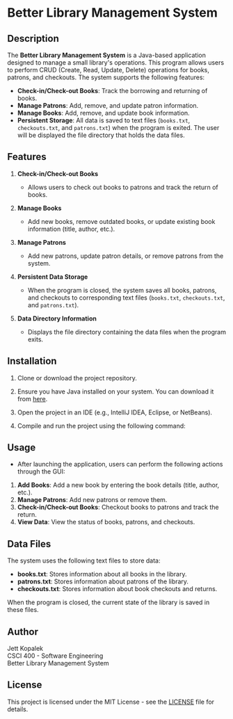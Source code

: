 # Better Library Management System

## Description

The **Better Library Management System** is a Java-based application designed to manage a small library's operations. This program allows users to perform CRUD (Create, Read, Update, Delete) operations for books, patrons, and checkouts. The system supports the following features:

- **Check-in/Check-out Books**: Track the borrowing and returning of books.
- **Manage Patrons**: Add, remove, and update patron information.
- **Manage Books**: Add, remove, and update book information.
- **Persistent Storage**: All data is saved to text files (`books.txt`, `checkouts.txt`, and `patrons.txt`) when the program is exited. The user will be displayed the file directory that holds the data files.

## Features

1. **Check-in/Check-out Books**
   - Allows users to check out books to patrons and track the return of books.

2. **Manage Books**
   - Add new books, remove outdated books, or update existing book information (title, author, etc.).

3. **Manage Patrons**
   - Add new patrons, update patron details, or remove patrons from the system.

4. **Persistent Data Storage**
   - When the program is closed, the system saves all books, patrons, and checkouts to corresponding text files (`books.txt`, `checkouts.txt`, and `patrons.txt`).

5. **Data Directory Information**
   - Displays the file directory containing the data files when the program exits.

## Installation

1. Clone or download the project repository.

2. Ensure you have Java installed on your system. You can download it from [here](https://www.java.com/en/download/).

3. Open the project in an IDE (e.g., IntelliJ IDEA, Eclipse, or NetBeans).

4. Compile and run the project using the following command:


## Usage

- After launching the application, users can perform the following actions through the GUI:
1. **Add Books**: Add a new book by entering the book details (title, author, etc.).
2. **Manage Patrons**: Add new patrons or remove them.
3. **Check-in/Check-out Books**: Checkout books to patrons and track the return.
4. **View Data**: View the status of books, patrons, and checkouts.

## Data Files

The system uses the following text files to store data:

- **books.txt**: Stores information about all books in the library.
- **patrons.txt**: Stores information about patrons of the library.
- **checkouts.txt**: Stores information about book checkouts and returns.

When the program is closed, the current state of the library is saved in these files.

## Author

Jett Kopalek  
CSCI 400 - Software Engineering  
Better Library Management System

## License

This project is licensed under the MIT License - see the [LICENSE](LICENSE) file for details.
